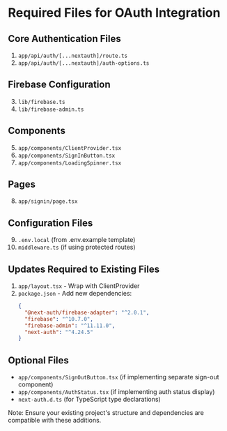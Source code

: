 # Required Files for OAuth Integration

## Core Authentication Files
1. `app/api/auth/[...nextauth]/route.ts`
2. `app/api/auth/[...nextauth]/auth-options.ts`

## Firebase Configuration
3. `lib/firebase.ts`
4. `lib/firebase-admin.ts`

## Components
5. `app/components/ClientProvider.tsx`
6. `app/components/SignInButton.tsx`
7. `app/components/LoadingSpinner.tsx`

## Pages
8. `app/signin/page.tsx`

## Configuration Files
9. `.env.local` (from .env.example template)
10. `middleware.ts` (if using protected routes)

## Updates Required to Existing Files
1. `app/layout.tsx` - Wrap with ClientProvider
2. `package.json` - Add new dependencies:
   ```json
   {
     "@next-auth/firebase-adapter": "^2.0.1",
     "firebase": "^10.7.0",
     "firebase-admin": "^11.11.0",
     "next-auth": "^4.24.5"
   }
   ```

## Optional Files
- `app/components/SignOutButton.tsx` (if implementing separate sign-out component)
- `app/components/AuthStatus.tsx` (if implementing auth status display)
- `next-auth.d.ts` (for TypeScript type declarations)

Note: Ensure your existing project's structure and dependencies are compatible with these additions.
